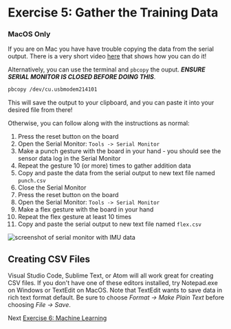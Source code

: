 # Exercise 5: Gather the Training Data

### MacOS Only

If you are on Mac you have have trouble copying the data from the serial output. There is a very short video [here](https://www.youtube.com/watch?v=RWgyCcnUxPY) that shows how you can do it! 

Alternatively, you can use the terminal and `pbcopy` the ouput. ***ENSURE SERIAL MONITOR IS CLOSED BEFORE DOING THIS***.

```bash
pbcopy /dev/cu.usbmodem214101 
```

This will save the output to your clipboard, and you can paste it into your desired file from there!

Otherwise, you can follow along with the instructions as normal:

1. Press the reset button on the board
1. Open the Serial Monitor: `Tools -> Serial Monitor`
1. Make a punch gesture with the board in your hand - you should see the sensor data log in the Serial Monitor
1. Repeat the gesture 10 (or more) times to gather addition data
1. Copy and paste the data from the serial output to new text file named `punch.csv`
1. Close the Serial Monitor
1. Press the reset button on the board
1. Open the Serial Monitor: `Tools -> Serial Monitor`
1. Make a flex gesture with the board in your hand
1. Repeat the flex gesture at least 10 times
1. Copy and paste the serial output to new text file named `flex.csv`

![screenshot of serial monitor with IMU data](images/serial-monitor-imu.png)

## Creating CSV Files

Visual Studio Code, Sublime Text, or Atom will all work great for creating CSV files. If you don't have one of these editors installed, try Notepad.exe on Windows or TextEdit on MacOS. Note that TextEdit wants to save data in rich text format default. Be sure to choose _Format -> Make Plain Text_ before choosing _File -> Save_.


Next [Exercise 6: Machine Learning ](exercise6.md)

